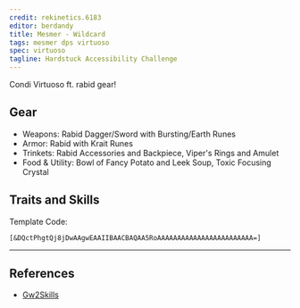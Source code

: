 ```yaml
---
credit: rekinetics.6183
editor: berdandy
title: Mesmer - Wildcard
tags: mesmer dps virtuoso
spec: virtuoso
tagline: Hardstuck Accessibility Challenge
---
```


Condi Virtuoso ft. rabid gear!

## Gear

- Weapons: Rabid Dagger/Sword with Bursting/Earth Runes
- Armor: Rabid with Krait Runes
- Trinkets: Rabid Accessories and Backpiece, Viper's Rings and Amulet
- Food & Utility: Bowl of Fancy Potato and Leek Soup, Toxic Focusing Crystal

## Traits and Skills

Template Code:

`[&DQctPhgtQj8jDwAAgwEAAIIBAACBAQAA5RoAAAAAAAAAAAAAAAAAAAAAAAA=]`

---

<div
  data-armory-embed='skills'
  data-armory-ids='21750,10234,10247,10232,24755'
>
</div>
<div
  data-armory-embed='specializations'
  data-armory-ids='45,24,66'
  data-armory-45-traits='675,669,1687'
  data-armory-24-traits='721,1690,2035'
  data-armory-66-traits='2202,2207,2223'
>
</div>
<script async src='https://unpkg.com/armory-embeds@^0.x.x/armory-embeds.js'></script>



## References

- [Gw2Skills](http://gw2skills.net/editor/?PigAgylVwSYKMEmLe8XtxfA-zRRYMRDHuZQHjR8EoTB4bWO1sC-e)
